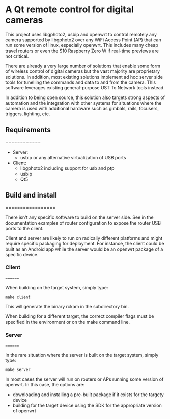 # A Qt remote control for digital cameras

This project uses libgphoto2, usbip and openwrt to control remotely any
camera supported by libgphoto2 over any WiFi Access Point (AP) that can
run some version of linux, especially openwrt. This includes many cheap
travel routers or even the $10 Raspberry Zero W if real-time previews
are not critical.

There are already a very large number of solutions that enable some form of
wireless control of digital cameras but the vast majority are proprietary
solutions. In addition, most existing solutions implement ad hoc server
side tools for tunelling the commands and data to and from the camera. This
software leverages existing general-purpose UST To Network tools instead.

In addition to being open source, this solution also targets strong aspects
of automation and the integration with other systems for situations where
the camera is used with additional hardware such as gimbals, rails, focusers,
triggers, lighting, etc.

## Requirements
   ============

* Server:
  * usbip or any alternative virtualization of USB ports
* Client:
  * libgphoto2 including support for usb and ptp
  * usbip
  * Qt5

## Build and install
   =================

There isn't any specific software to build on the server side. See in the
documentation examples of router configuration to expose the router USB ports
to the client.

Client and server are likely to run on radically different platforms and
might require specific packaging for deployment. For instance, the client
could be built as an Android app while the server would be an openwrt
package of a specific device.

### Client
    ======

When building on the target system, simply type:

```
make client
```

This will generate the binary rckam in the subdirectory bin.

When building for a different target, the correct compiler flags must be
specified in the environment or on the make command line.

### Server
    ======

In the rare situation where the server is built on the target system, simply
type:

```
make server
```

In most cases the server will run on routers or APs running some version of
openwrt. In this case, the options are:
* downloading and installing a pre-built package if it exists for the targety device
* building for the target device using the SDK for the appropriate version of openwrt


